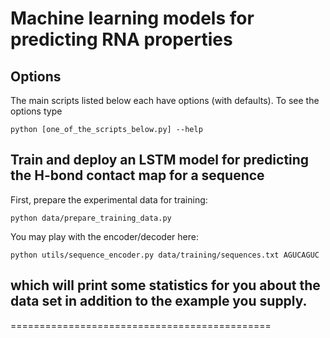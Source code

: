 # Machine learning models for predicting RNA properties

<!-- <img src="app/static/logo_transparent.png" alt="drawing" width="200"/> -->


Options
-----------------------------------------------------------------------------------------------
The main scripts listed below each have options (with defaults). To see the options type

```
python [one_of_the_scripts_below.py] --help
```

Train and deploy an LSTM model for predicting the H-bond contact map for a sequence
-----------------------------------------------------------------------------------------------

First, prepare the experimental data for training:

```
python data/prepare_training_data.py
```

You may play with the encoder/decoder here:

```
python utils/sequence_encoder.py data/training/sequences.txt AGUCAGUC
```

which will print some statistics for you about the data set in addition to the example you supply.
-----------------------------------------------------------------------------------------------

=============================================

